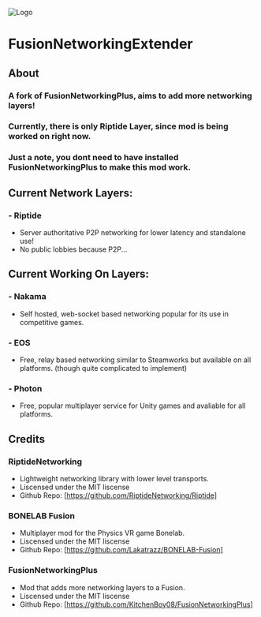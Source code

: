![Logo](https://i.ibb.co/KjfmGvdJ/9-20250403232335.png)
# FusionNetworkingExtender
## About
### A fork of FusionNetworkingPlus, aims to add more networking layers!

### Currently, there is only Riptide Layer, since mod is being worked on right now.

### Just a note, you dont need to have installed FusionNetworkingPlus to make this mod work.

## Current Network Layers:
### - Riptide
+ Server authoritative P2P networking for lower latency and standalone use!
+ No public lobbies because P2P...

## Current Working On Layers:
### - Nakama
+ Self hosted, web-socket based networking popular for its use in competitive games.
### - EOS
+ Free, relay based networking similar to Steamworks but available on all platforms. (though quite complicated to implement)
### - Photon
+ Free, popular multiplayer service for Unity games and avaliable for all platforms.

## Credits
### RiptideNetworking
+ Lightweight networking library with lower level transports.
+ Liscensed under the MIT liscense
+ Github Repo: [https://github.com/RiptideNetworking/Riptide]
### BONELAB Fusion
+ Multiplayer mod for the Physics VR game Bonelab.
+ Liscensed under the MIT liscense
+ Github Repo: [https://github.com/Lakatrazz/BONELAB-Fusion]
### FusionNetworkingPlus
+ Mod that adds more networking layers to a Fusion.
+ Liscensed under the MIT liscense
+ Github Repo:
[https://github.com/KitchenBoy08/FusionNetworkingPlus]
